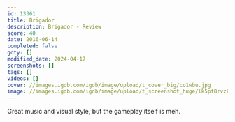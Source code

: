 ```yaml
---
id: 13361
title: Brigador
description: Brigador - Review
score: 40
date: 2016-06-14
completed: false
goty: []
modified_date: 2024-04-17
screenshots: []
tags: []
videos: []
cover: //images.igdb.com/igdb/image/upload/t_cover_big/co1wbu.jpg
image: //images.igdb.com/igdb/image/upload/t_screenshot_huge/lk5pf8rvzkfgrmccm1ds.jpg
---
```

Great music and visual style, but the gameplay itself is meh.